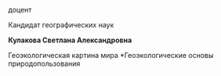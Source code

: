 доцент

Кандидат географических наук

**Кулакова Светлана Александровна**

Геоэкологическая картина мира
	*Геоэкологические основы природопользования